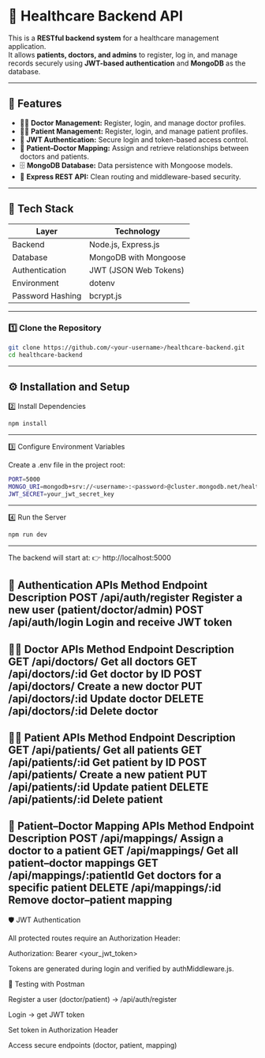 # 🏥 Healthcare Backend API

This is a **RESTful backend system** for a healthcare management application.  
It allows **patients, doctors, and admins** to register, log in, and manage records securely using **JWT-based authentication** and **MongoDB** as the database.

---

## 🚀 Features
- 👩‍⚕️ **Doctor Management:** Register, login, and manage doctor profiles.  
- 🧑‍⚕️ **Patient Management:** Register, login, and manage patient profiles.  
- 🔐 **JWT Authentication:** Secure login and token-based access control.  
- 🔗 **Patient–Doctor Mapping:** Assign and retrieve relationships between doctors and patients.  
- 🗄️ **MongoDB Database:** Data persistence with Mongoose models.  
- 🧰 **Express REST API:** Clean routing and middleware-based security.  

---

## 🧱 Tech Stack

| Layer | Technology |
|-------|-------------|
| Backend | Node.js, Express.js |
| Database | MongoDB with Mongoose |
| Authentication | JWT (JSON Web Tokens) |
| Environment | dotenv |
| Password Hashing | bcrypt.js |

---

### 1️⃣ Clone the Repository
```bash
git clone https://github.com/<your-username>/healthcare-backend.git
cd healthcare-backend
```
---
## ⚙️ Installation and Setup
2️⃣ Install Dependencies
```bash
npm install
```
---
3️⃣ Configure Environment Variables

Create a .env file in the project root:
```bash
PORT=5000
MONGO_URI=mongodb+srv://<username>:<password>@cluster.mongodb.net/healthcaredb
JWT_SECRET=your_jwt_secret_key
```
---

4️⃣ Run the Server
```bash
npm run dev
```
---
The backend will start at:
👉 http://localhost:5000

🔑 Authentication APIs
Method	Endpoint	Description
POST	/api/auth/register	Register a new user (patient/doctor/admin)
POST	/api/auth/login	Login and receive JWT token
---
🧑‍⚕️ Doctor APIs
Method	Endpoint	Description
GET	/api/doctors/	Get all doctors
GET	/api/doctors/:id	Get doctor by ID
POST	/api/doctors/	Create a new doctor
PUT	/api/doctors/:id	Update doctor
DELETE	/api/doctors/:id	Delete doctor
---
👩‍⚕️ Patient APIs
Method	Endpoint	Description
GET	/api/patients/	Get all patients
GET	/api/patients/:id	Get patient by ID
POST	/api/patients/	Create a new patient
PUT	/api/patients/:id	Update patient
DELETE	/api/patients/:id	Delete patient
---
🔗 Patient–Doctor Mapping APIs
Method	Endpoint	Description
POST	/api/mappings/	Assign a doctor to a patient
GET	/api/mappings/	Get all patient–doctor mappings
GET	/api/mappings/:patientId	Get doctors for a specific patient
DELETE	/api/mappings/:id	Remove doctor–patient mapping
---
🛡️ JWT Authentication

All protected routes require an Authorization Header:

Authorization: Bearer <your_jwt_token>


Tokens are generated during login and verified by authMiddleware.js.

🧪 Testing with Postman

Register a user (doctor/patient) → /api/auth/register

Login → get JWT token

Set token in Authorization Header

Access secure endpoints (doctor, patient, mapping)




